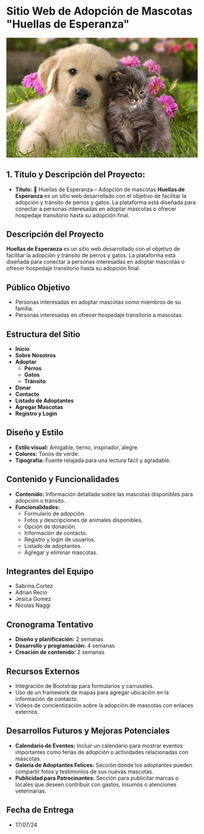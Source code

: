 # Sitio Web de Adopción de Mascotas "Huellas de Esperanza"

![Adopción de Mascotas](app/static/img/perrito.gato.inicio2.jpg)

## 1. Título y Descripción del Proyecto:
- **Título:** 🐾 Huellas de Esperanza – Adopción de mascotas
**Huellas de Esperanza** es un sitio web desarrollado con el objetivo de facilitar la adopción y tránsito de perros y gatos. La plataforma está diseñada para conectar a personas interesadas en adoptar mascotas o ofrecer hospedaje transitorio hasta su adopción final.

## Descripción del Proyecto
**Huellas de Esperanza** es un sitio web desarrollado con el objetivo de facilitar la adopción y tránsito de perros y gatos. La plataforma está diseñada para conectar a personas interesadas en adoptar mascotas o ofrecer hospedaje transitorio hasta su adopción final.

## Público Objetivo
- Personas interesadas en adoptar mascotas como miembros de su familia.
- Personas interesadas en ofrecer hospedaje transitorio a mascotas.

## Estructura del Sitio
- **Inicio**
- **Sobre Nosotros**
- **Adoptar**
  - **Perros**
  - **Gatos**
  - **Tránsito**
- **Donar**
- **Contacto**
- **Listado de Adoptantes**
- **Agregar Mascotas**
- **Registro y Login**

## Diseño y Estilo
- **Estilo visual:** Amigable, tierno, inspirador, alegre.
- **Colores:** Tonos de verde.
- **Tipografía:** Fuente relajada para una lectura fácil y agradable.

## Contenido y Funcionalidades
- **Contenido:** Información detallada sobre las mascotas disponibles para adopción o tránsito.
- **Funcionalidades:**
  - Formulario de adopción.
  - Fotos y descripciones de animales disponibles.
  - Opción de donación.
  - Información de contacto.
  - Registro y login de usuarios.
  - Listado de adoptantes.
  - Agregar y eliminar mascotas.

## Integrantes del Equipo
- Sabrina Cortez
- Adrian Recio
- Jesica Gomez
- Nicolas Naggi

## Cronograma Tentativo
- **Diseño y planificación:** 2 semanas
- **Desarrollo y programación:** 4 semanas
- **Creación de contenido:** 2 semanas

## Recursos Externos
- Integración de Bootstrap para formularios y carruseles.
- Uso de un framework de mapas para agregar ubicación en la información de contacto.
- Videos de concientización sobre la adopción de mascotas con enlaces externos.

## Desarrollos Futuros y Mejoras Potenciales
- **Calendario de Eventos:** Incluir un calendario para mostrar eventos importantes como ferias de adopción o actividades relacionadas con mascotas.
- **Galería de Adoptantes Felices:** Sección donde los adoptantes pueden compartir fotos y testimonios de sus nuevas mascotas.
- **Publicidad para Patrocinantes:** Sección para publicitar marcas o locales que deseen contribuir con gastos, insumos o atenciones veterinarias.

## Fecha de Entrega
- 17/07/24